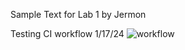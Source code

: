 Sample Text for Lab 1 by Jermon

Testing CI workflow 1/17/24
![workflow](https://github.com/<UserName>/<RepositoryName>/actions/workflows/main.yml/badge.svg)